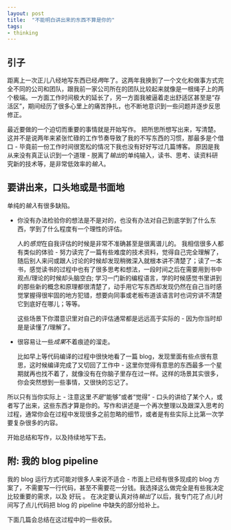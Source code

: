 ```yaml
---
layout: post
title:  "不能明白讲出来的东西不算是你的"
tags:
- thinking
---
```


## 引子

距离上一次正儿八经地写东西已经*两*年了。这两年我换到了一个文化和做事方式完全不同的公司和团队，跟我前一家公司所在的团队比较起来就像是一根绳子上的两个极端。一方面工作时间极大的延长了，另一方面我被逼着走出舒适区甚至是“存活区”，期间经历了很多心里上的痛苦挣扎，也不断地意识到一些问题并逐步反思修正。 

最近要做的一个迫切而重要的事情就是开始写作。 把所思所想写出来，写清楚。 这并不是说两年来紧张忙碌的工作节奏导致了我的不写东西的习惯，那最多是个借口 - 毕竟前一份工作时间很宽松的情况下我也没有好好写过几篇博客。 原因是我从来没有真正认识到一个道理 - 脱离了*输出*的单纯输入，读书、思考、读资料研究新的技术等，是非常低效率的*输入*。

## 要讲出来，口头地或是书面地

单纯的*输入*有很多缺陷。 

* 你没有办法检验你的想法是不是对的，也没有办法对自己到底学到了什么东西，学到了什么程度有一个理性的评估。

     人的*感觉*在自我评估的时候是非常不准确甚至是很离谱儿的。 我相信很多人都有类似的体验 - 努力读完了一篇有些难度的技术资料，觉得自己完全理解了，随后别人来问或跟人讨论的时候却发现稍微深入就根本讲不清楚了；读了一本书，感觉读书的过程中也有了很多思考和想法，一段时间之后在需要用到书中观点/理论的时候却头脑空白; 学习一门新的编程语言，学的时候感觉书里讲到的那些新的概念和原理都很清楚了，动手用它写东西却发现仍然在自己当时感觉掌握得很牢固的地方犯错，想要向同事或老板布道该语言时也词穷讲不清楚它到底好在哪儿；等等。

     这些场景下你潜意识里对自己的评估通常都是远远高于实际的 - 因为你当时却是是读懂了/理解了。


* 很容易让一些*成果*不着痕迹的溜走。

     比如早上等代码编译的过程中很快地看了一篇 blog，发现里面有些点很有意思，这时候编译完成了又切回了工作中 - 这里你觉得有意思的东西最多一个星期就再也找不着了，就像没有在你脑子里存在过一样。这样的场景其实很多，你会突然想到一些事情，又很快的忘记了。

所以只有当你实际上 - 注意这里*不是*“能够”或者“觉得” - 口头的讲给了某个人，或者写了出来，这些东西才算是你的。写作和讲述是一个再次整理以及跟深入思考的过程，通常你会在过程中发现很多之前忽略的细节，或者是有些实际上比第一次学要复杂很多的内容。

开始总结和写作，以及持续地写下去。

## 附: 我的 blog pipeline

我的 blog 运行方式可能对很多人来说不适合 - 市面上已经有很多现成的 blog 方案了，不需要写一行代码，甚至不需要花一分钱。我选择这么做完全是有些我决定比较重要的需求，以及 好玩 。 在决定要认真对待*输出*了以后，我专门花了点儿时间写了点儿代码把 blog 的 pipeline 中缺失的部分给补上。

下面几篇会总结在这过程中的一些收获。
